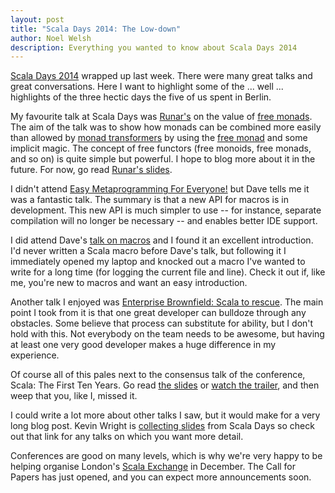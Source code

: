 ```yaml
---
layout: post
title: "Scala Days 2014: The Low-down"
author: Noel Welsh
description: Everything you wanted to know about Scala Days 2014
---
```


[Scala Days 2014](http://www.scaladays.org/) wrapped up last week. There were many great talks and great conversations. Here I want to highlight some of the ... well ... highlights of the three hectic days the five of us spent in Berlin.

My favourite talk at Scala Days was [Runar's](https://twitter.com/runarorama) on the value of [free monads](https://dl.dropboxusercontent.com/u/4588997/ReasonablyPriced.pdf). The aim of the talk was to show how monads can be combined more easily than allowed by [monad transformers](http://underscore.io/blog/posts/2013/12/20/scalaz-monad-transformers.html) by using the [free monad](http://eed3si9n.com/learning-scalaz/Free+Monad.html) and some implicit magic. The concept of free functors (free monoids, free monads, and so on) is quite simple but powerful. I hope to blog more about it in the future. For now, go read [Runar's slides](https://dl.dropboxusercontent.com/u/4588997/ReasonablyPriced.pdf).

I didn't attend [Easy Metaprogramming For Everyone!](http://scalamacros.org/paperstalks/2014-06-17-EasyMetaprogrammingForEveryone.pdf) but Dave tells me it was a fantastic talk. The summary is that a new API for macros is in development. This new API is much simpler to use -- for instance, separate compilation will no longer be necessary -- and enables better IDE support.

I did attend Dave's [talk on macros](https://github.com/underscoreio/essential-macros) and I found it an excellent introduction. I'd never written a Scala macro before Dave's talk, but following it I immediately opened my laptop and knocked out a macro I've wanted to write for a long time (for logging the current file and line). Check it out if, like me, you're new to macros and want an easy introduction.

Another talk I enjoyed was [Enterprise Brownfield: Scala to rescue](http://jmhofer.johoop.de/?p=548). The main point I took from it is that one great developer can bulldoze through any obstacles. Some believe that process can substitute for ability, but I don't hold with this. Not everybody on the team needs to be awesome, but having at least one very good developer makes a huge difference in my experience.

Of course all of this pales next to the consensus talk of the conference, Scala: The First Ten Years. Go read [the slides](http://rapture.io/tenyears/) or [watch the trailer](https://www.youtube.com/watch?v=e-DXJT8VnAA), and then weep that you, like I, missed it.

I could write a lot more about other talks I saw, but it would make for a very long blog post. Kevin Wright is [collecting slides](https://gist.github.com/kevinwright/9505828a0dcc0c4c0d56) from Scala Days so check out that link for any talks on which you want more detail.

Conferences are good on many levels, which is why we're very happy to be helping organise London's [Scala Exchange](https://skillsmatter.com/conferences/1948-scala-exchange-2014) in December. The Call for Papers has just opened, and you can expect more announcements soon.
